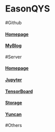 # EasonQYS
#Github
#### [Homepage](https://easonqys.github.io/?target=_blank)
#### [MyBlog](https://easonqys.github.io/myblog/?target=_blank)

#Server
#### [Homepage](http://39.106.220.59:801/?target=_blank)
#### [Jupyter](http://39.106.220.59:8888/?target=_blank)
#### [TensorBoard](http://39.106.220.59:6006/?target=_blank)
#### [Storage](http://39.106.220.59:880/?target=_blank)
#### [Yuncan](http://39.106.220.59:8889/?target=_blank)

#Others
